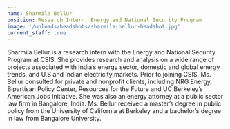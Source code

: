 ```yaml
---
name: Sharmila Bellur
position: Research Intern, Energy and National Security Program
image: '/uploads/headshots/sharmila-bellur-headshot.jpg'
current_staff: true
---
```


Sharmila Bellur is a research intern with the Energy and National Security Program at CSIS. She provides research and analysis on a wide range of projects associated with India’s energy sector, domestic and global energy trends, and U.S and Indian electricity markets. Prior to joining CSIS, Ms. Bellur consulted for private and nonprofit clients, including NRG Energy, Bipartisan Policy Center, Resources for the Future and UC Berkeley’s American Jobs Initiative. She was also an energy attorney at a public sector law firm in Bangalore, India. Ms. Bellur received a master’s degree in public policy from the University of California at Berkeley and a bachelor’s degree in law from Bangalore University.
